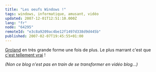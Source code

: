 ```yaml
---
title: "Les oeufs Windows !"
tags: windows, informatique, amusant, vidéo
updated: 2007-12-01T12:51:10.000Z
lang: "fr"
node: "64295"
remoteId: "e3c8a9209ac4be12f1497d338d9d445b"
published: 2007-02-07T19:45:55+01:00
---
```

 
<div class="video">
	<object width="400" height="350" type="application/x-shockwave-flash" data="http://www.youtube.com/v/ySFTgez_Z4k">
		<param name="movie" value="http://www.youtube.com/v/ySFTgez_Z4k"></param>
		<param name="allowfullscreen" value="true"></param>
	</object>
</div>

 
[Groland](http://www.canalplus.fr/pid38.htm) en très grande forme une fois de plus. Le plus marrant c'est que [c'est tellement vrai](http://www.zdnet.fr/actualites/informatique/0,39040745,39146545,00.htm) !

 
*(Non ce blog n'est pas en train de se transformer en vidéo blog...)*

